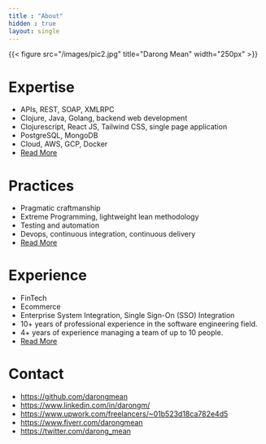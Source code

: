 ```yaml
---
title : "About"
hidden : true
layout: single
---
```


{{< figure src="/images/pic2.jpg" title="Darong Mean" width="250px" >}}


# Expertise

- APIs, REST, SOAP, XMLRPC
- Clojure, Java, Golang, backend web development
- Clojurescript, React JS, Tailwind CSS, single page application
- PostgreSQL, MongoDB
- Cloud, AWS, GCP, Docker
- [Read More](https://darongmean.com/stacks)

# Practices

- Pragmatic craftmanship
- Extreme Programming, lightweight lean methodology
- Testing and automation
- Devops, continuous integration, continuous delivery
- [Read More](https://darongmean.com/practices)

# Experience

- FinTech
- Ecommerce
- Enterprise System Integration, Single Sign-On (SSO) Integration
- 10+ years of professional experience in the software engineering field.
- 4+ years of experience managing a team of up to 10 people.
- [Read More](https://www.linkedin.com/in/darongm)

# Contact

- https://github.com/darongmean
- https://www.linkedin.com/in/darongm/
- https://www.upwork.com/freelancers/~01b523d18ca782e4d5
- https://www.fiverr.com/darongmean
- https://twitter.com/darong_mean
